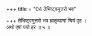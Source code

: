+++
title = "04 तेभिष्ट्वमुत्तरो भव"

+++
तेभिष्ट्वमुत्तरो भव भ्रातृव्याणां श्रियं वृह ।  
अथो एषां पयो हर ॥ ५ ॥